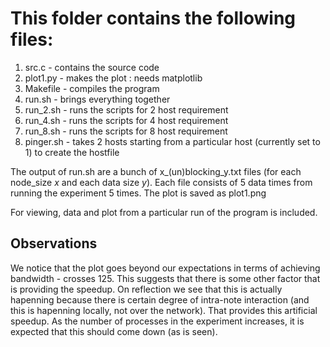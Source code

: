 # This folder contains the following files:
1. src.c - contains the source code
2. plot1.py - makes the plot : needs matplotlib
3. Makefile - compiles the program
4. run.sh - brings everything together
5. run\_2.sh - runs the scripts for 2 host requirement 
6. run\_4.sh - runs the scripts for 4 host requirement 
7. run\_8.sh - runs the scripts for 8 host requirement 
8. pinger.sh - takes 2 hosts starting from a particular host (currently set to 1) to create the hostfile

The output of run.sh are a bunch of x\_(un)blocking\_y.txt files (for each
node\_size _x_ and each data size _y_). Each file consists of 5 data times from
running the experiment 5 times. The plot is saved as plot1.png

For viewing, data and plot from a particular run of the program is included. 

## Observations

We notice that the plot goes beyond our expectations in terms of achieving
bandwidth - crosses 125. This suggests that there is some other factor that is
providing the speedup. On reflection we see that this is actually hapenning
because there is certain degree of intra-note interaction (and this is hapenning
locally, not over the network). That provides this artificial speedup. As the
number of processes in the experiment increases, it is expected that this should
come down (as is seen).
